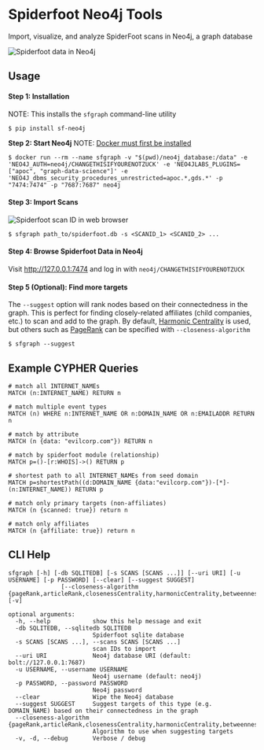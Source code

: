 # Spiderfoot Neo4j Tools
Import, visualize, and analyze SpiderFoot scans in Neo4j, a graph database

![Spiderfoot data in Neo4j](https://user-images.githubusercontent.com/20261699/129260731-5a2c85d6-fa5a-40b0-a37f-b008c7948a8e.png)

## Usage
#### Step 1: Installation
NOTE: This installs the `sfgraph` command-line utility
~~~
$ pip install sf-neo4j
~~~
**Step 2: Start Neo4j**
NOTE: [Docker must first be installed](https://docs.docker.com/get-docker/)
~~~
$ docker run --rm --name sfgraph -v "$(pwd)/neo4j_database:/data" -e 'NEO4J_AUTH=neo4j/CHANGETHISIFYOURENOTZUCK' -e 'NEO4JLABS_PLUGINS=["apoc", "graph-data-science"]' -e 'NEO4J_dbms_security_procedures_unrestricted=apoc.*,gds.*' -p "7474:7474" -p "7687:7687" neo4j
~~~
#### Step 3: Import Scans

![Spiderfoot scan ID in web browser](https://user-images.githubusercontent.com/20261699/129256011-ff751637-afdd-4632-8335-24ffae2ff65e.png)
~~~
$ sfgraph path_to/spiderfoot.db -s <SCANID_1> <SCANID_2> ...
~~~

#### Step 4: Browse Spiderfoot Data in Neo4j
Visit http://127.0.0.1:7474 and log in with `neo4j/CHANGETHISIFYOURENOTZUCK`

#### Step 5 (Optional): Find more targets

The `--suggest` option will rank nodes based on their connectedness in the graph. This is perfect for finding closely-related affiliates (child companies, etc.) to scan and add to the graph. By default, [Harmonic Centrality](https://neo4j.com/docs/graph-data-science/current/algorithms/harmonic-centrality/) is used, but others such as [PageRank](https://neo4j.com/docs/graph-data-science/current/algorithms/page-rank/) can be specified with `--closeness-algorithm`
~~~
$ sfgraph --suggest
~~~

## Example CYPHER Queries
~~~
# match all INTERNET_NAMEs
MATCH (n:INTERNET_NAME) RETURN n

# match multiple event types
MATCH (n) WHERE n:INTERNET_NAME OR n:DOMAIN_NAME OR n:EMAILADDR RETURN n

# match by attribute
MATCH (n {data: "evilcorp.com"}) RETURN n

# match by spiderfoot module (relationship)
MATCH p=()-[r:WHOIS]->() RETURN p

# shortest path to all INTERNET_NAMEs from seed domain
MATCH p=shortestPath((d:DOMAIN_NAME {data:"evilcorp.com"})-[*]-(n:INTERNET_NAME)) RETURN p

# match only primary targets (non-affiliates)
MATCH (n {scanned: true}) return n

# match only affiliates
MATCH (n {affiliate: true}) return n
~~~

## CLI Help
~~~
sfgraph [-h] [-db SQLITEDB] [-s SCANS [SCANS ...]] [--uri URI] [-u USERNAME] [-p PASSWORD] [--clear] [--suggest SUGGEST]
               [--closeness-algorithm {pageRank,articleRank,closenessCentrality,harmonicCentrality,betweennessCentrality,eigenvectorCentrality}] [-v]

optional arguments:
  -h, --help            show this help message and exit
  -db SQLITEDB, --sqlitedb SQLITEDB
                        Spiderfoot sqlite database
  -s SCANS [SCANS ...], --scans SCANS [SCANS ...]
                        scan IDs to import
  --uri URI             Neo4j database URI (default: bolt://127.0.0.1:7687)
  -u USERNAME, --username USERNAME
                        Neo4j username (default: neo4j)
  -p PASSWORD, --password PASSWORD
                        Neo4j password
  --clear               Wipe the Neo4j database
  --suggest SUGGEST     Suggest targets of this type (e.g. DOMAIN_NAME) based on their connectedness in the graph
  --closeness-algorithm {pageRank,articleRank,closenessCentrality,harmonicCentrality,betweennessCentrality,eigenvectorCentrality}
                        Algorithm to use when suggesting targets
  -v, -d, --debug       Verbose / debug
~~~